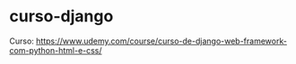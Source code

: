 # curso-django
Curso: https://www.udemy.com/course/curso-de-django-web-framework-com-python-html-e-css/
